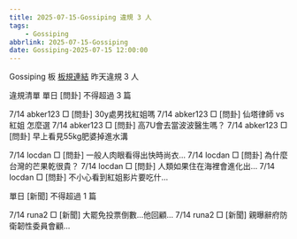 ```yaml
---
title: 2025-07-15-Gossiping 違規 3 人
tags:
    - Gossiping
abbrlink: 2025-07-15-Gossiping
date: Gossiping-2025-07-15 12:00:00
---
```

Gossiping 板 [板規連結](https://www.ptt.cc/bbs/Gossiping/M.1637425085.A.07D.html)
昨天違規 3 人
<!-- more -->

違規清單
單日 [問卦] 不得超過 3 篇

7/14 abker123 □ [問卦] 30y處男找紅姐嗎
7/14 abker123 □ [問卦] 仙塔律師 vs 紅姐 怎麼選
7/14 abker123 □ [問卦] 高7U會去當波波醫生嗎？
7/14 abker123 □ [問卦] 早上看見55kg肥婆掉進水溝

7/14 locdan □ [問卦] 一般人肉眼看得出快時尚衣…
7/14 locdan □ [問卦] 為什麼台灣的芒果乾很貴？
7/14 locdan □ [問卦] 人類如果住在海裡會進化出…
7/14 locdan □ [問卦] 不小心看到紅姐影片要吃什…

單日 [新聞] 不得超過 1 篇

7/14 runa2 □ [新聞] 大罷免投票倒數...他回顧…
7/14 runa2 □ [新聞] 親曝辭府防衛韌性委員會顧…